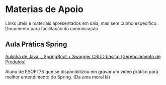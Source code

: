 # Materias de Apoio

Links úteis e materiais apresentados em sala, mas sem cunho específico. Documento para facilitação da comunicação.

## Aula Prática Spring
[Aulinha de Java + SpringBoot + Swagger CRUD básico [Gerenciamento de Produtos]](https://youtu.be/XSTDdAmVIDQ?si=gdY3evunpJcBFJz-)

Aluno de ESOFT7S que se disponibilizou em gravar um vídeo prático para melhor entendimento do Spring. (Da uma moral lá)
